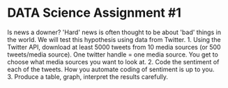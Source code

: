 # DATA Science Assignment #1

Is news a downer?
   'Hard' news is often thought to be about 'bad' things in the world. We will test this hypothesis using data from Twitter. 
	1. Using the Twitter API, download at least 5000 tweets from 10 media sources (or 500 tweets/media source). One twitter handle = one media source. You get to choose what media sources you want to look at. 
	2. Code the sentiment of each of the tweets. How you automate coding of sentiment is up to you.   
	3. Produce a table, graph, interpret the results carefully.
